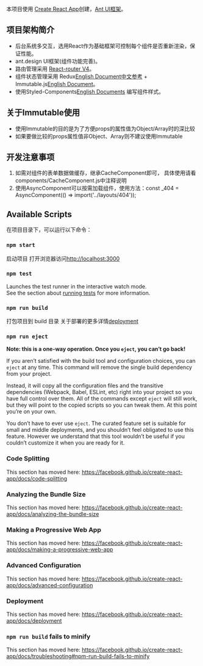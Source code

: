 本项目使用 [Create React App](https://github.com/facebook/create-react-app)创建，[Ant UI框架](https://ant.design/docs/react/introduce-cn)。

## 项目架构简介

* 后台系统多交互，选用React作为基础框架可控制每个组件是否重新渲染，保证性能。
* ant.design UI框架(组件功能完善)。
* 路由管理采用 [React-router V4](https://reacttraining.com/react-router/web/guides/quick-start)。
* 组件状态管理采用 Redux[English Document](https://redux.js.org/introduction/getting-started)[中文参考](https://www.redux.org.cn/) + Immutable.js[English Document](https://immutable-js.github.io/immutable-js/docs/#/)。
* 使用Styled-Components[English Documents](https://www.styled-components.com/docs) 编写组件样式。

## 关于Immutable使用
* 使用Immutable的目的是为了方便props的属性值为Object/Array时的深比较
* 如果要做比较的props属性值非Object、Array则不建议使用Immutable

## 开发注意事项
1. 如需对组件的表单数据做缓存，继承CacheComponent即可， 具体使用请看components/CacheComponent.js中注释说明
1. 使用AsyncComponent可以按需加载组件，使用方法：const _404 = AsyncComponent(() => import('../layouts/404'));

## Available Scripts

在项目目录下，可以运行以下命令：

### `npm start`

启动项目
打开浏览器访问[http://localhost:3000](http://localhost:3000)

### `npm test`

Launches the test runner in the interactive watch mode.<br>
See the section about [running tests](https://facebook.github.io/create-react-app/docs/running-tests) for more information.

### `npm run build`

打包项目到 build 目录
关于部署的更多详情[deployment](https://facebook.github.io/create-react-app/docs/deployment)

### `npm run eject`

**Note: this is a one-way operation. Once you `eject`, you can’t go back!**

If you aren’t satisfied with the build tool and configuration choices, you can `eject` at any time. This command will remove the single build dependency from your project.

Instead, it will copy all the configuration files and the transitive dependencies (Webpack, Babel, ESLint, etc) right into your project so you have full control over them. All of the commands except `eject` will still work, but they will point to the copied scripts so you can tweak them. At this point you’re on your own.

You don’t have to ever use `eject`. The curated feature set is suitable for small and middle deployments, and you shouldn’t feel obligated to use this feature. However we understand that this tool wouldn’t be useful if you couldn’t customize it when you are ready for it.


### Code Splitting

This section has moved here: https://facebook.github.io/create-react-app/docs/code-splitting

### Analyzing the Bundle Size

This section has moved here: https://facebook.github.io/create-react-app/docs/analyzing-the-bundle-size

### Making a Progressive Web App

This section has moved here: https://facebook.github.io/create-react-app/docs/making-a-progressive-web-app

### Advanced Configuration

This section has moved here: https://facebook.github.io/create-react-app/docs/advanced-configuration

### Deployment

This section has moved here: https://facebook.github.io/create-react-app/docs/deployment

### `npm run build` fails to minify

This section has moved here: https://facebook.github.io/create-react-app/docs/troubleshooting#npm-run-build-fails-to-minify
